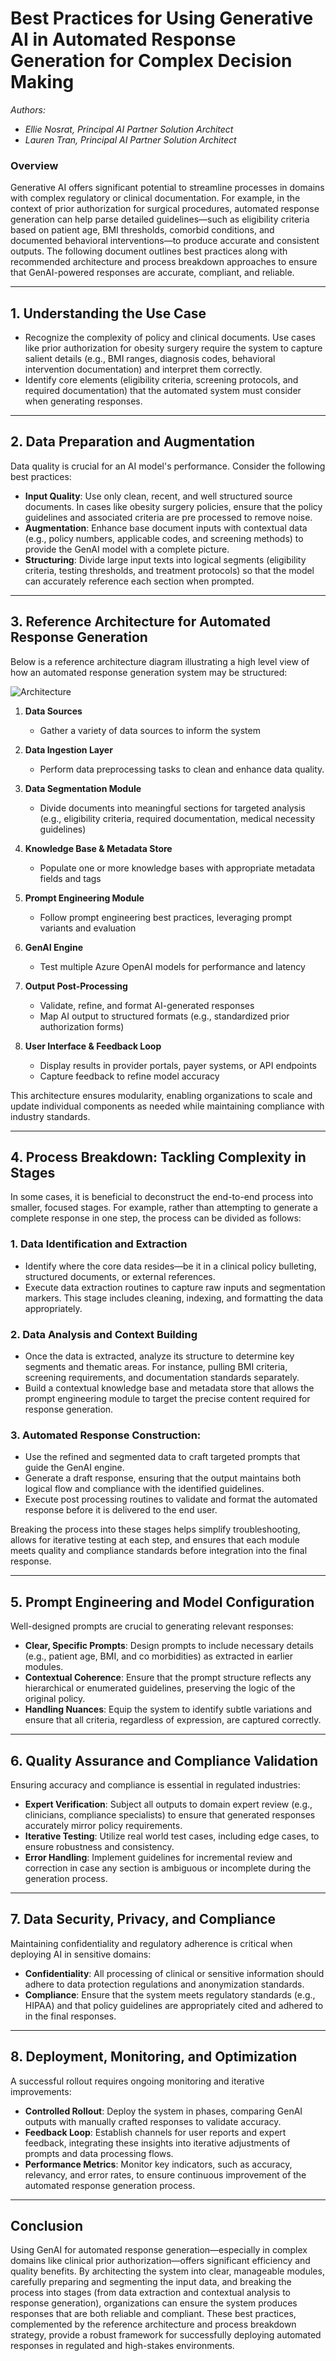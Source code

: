 # **Best Practices for Using Generative AI in Automated Response Generation for Complex Decision Making**

*Authors:*
- *Ellie Nosrat, Principal AI Partner Solution Architect*
- *Lauren Tran, Principal AI Partner Solution Architect*

### Overview
Generative AI offers significant potential to streamline processes in domains with complex regulatory or clinical documentation. For example, in the context of prior authorization for surgical procedures, automated response generation can help parse detailed guidelines—such as eligibility criteria based on patient age, BMI thresholds, comorbid conditions, and documented behavioral interventions—to produce accurate and consistent outputs. The following document outlines best practices along with recommended architecture and process breakdown approaches to ensure that GenAI-powered responses are accurate, compliant, and reliable.

---

## **1. Understanding the Use Case**

- Recognize the complexity of policy and clinical documents. Use cases like prior authorization for obesity surgery require the system to capture salient details (e.g., BMI ranges, diagnosis codes, behavioral intervention documentation) and interpret them correctly.
- Identify core elements (eligibility criteria, screening protocols, and required documentation) that the automated system must consider when generating responses.


---

## **2. Data Preparation and Augmentation**

Data quality is crucial for an AI model's performance. Consider the following best practices:

- **Input Quality**: Use only clean, recent, and well structured source documents. In cases like obesity surgery policies, ensure that the policy guidelines and associated criteria are pre processed to remove noise.
- **Augmentation**: Enhance base document inputs with contextual data (e.g., policy numbers, applicable codes, and screening methods) to provide the GenAI model with a complete picture.
- **Structuring**: Divide large input texts into logical segments (eligibility criteria, testing thresholds, and treatment protocols) so that the model can accurately reference each section when prompted.


---

## **3. Reference Architecture for Automated Response Generation**

Below is a reference architecture diagram illustrating a high level view of how an automated response generation system may be structured:

![Architecture](/assets/automated_response_generation.png)

1. **Data Sources**
   - Gather a variety of data sources to inform the system

2. **Data Ingestion Layer**
   - Perform data preprocessing tasks to clean and enhance data quality. 

3. **Data Segmentation Module**
   - Divide documents into meaningful sections for targeted analysis (e.g., eligibility criteria, required documentation, medical necessity guidelines)

4. **Knowledge Base & Metadata Store**
   - Populate one or more knowledge bases with appropriate metadata fields and tags

5. **Prompt Engineering Module**
   - Follow prompt engineering best practices, leveraging prompt variants and evaluation

6. **GenAI Engine**
   - Test multiple Azure OpenAI models for performance and latency

7. **Output Post-Processing**
   - Validate, refine, and format AI-generated responses
   - Map AI output to structured formats (e.g., standardized prior authorization forms)

8. **User Interface & Feedback Loop**
   - Display results in provider portals, payer systems, or API endpoints
   - Capture feedback to refine model accuracy

This architecture ensures modularity, enabling organizations to scale and update individual components as needed while maintaining compliance with industry standards.

---

## **4. Process Breakdown: Tackling Complexity in Stages**

In some cases, it is beneficial to deconstruct the end-to-end process into smaller, focused stages. For example, rather than attempting to generate a complete response in one step, the process can be divided as follows:

### **1. Data Identification and Extraction**
- Identify where the core data resides—be it in a clinical policy bulleting, structured documents, or external references.
- Execute data extraction routines to capture raw inputs and segmentation markers. This stage includes cleaning, indexing, and formatting the data appropriately.

### **2. Data Analysis and Context Building**
- Once the data is extracted, analyze its structure to determine key segments and thematic areas. For instance, pulling BMI criteria, screening requirements, and documentation standards separately.
- Build a contextual knowledge base and metadata store that allows the prompt engineering module to target the precise content required for response generation.

### **3. Automated Response Construction:**
- Use the refined and segmented data to craft targeted prompts that guide the GenAI engine.
- Generate a draft response, ensuring that the output maintains both logical flow and compliance with the identified guidelines.
- Execute post processing routines to validate and format the automated response before it is delivered to the end user.

Breaking the process into these stages helps simplify troubleshooting, allows for iterative testing at each step, and ensures that each module meets quality and compliance standards before integration into the final response.

---

## **5. Prompt Engineering and Model Configuration**

Well-designed prompts are crucial to generating relevant responses:

- **Clear, Specific Prompts**: Design prompts to include necessary details (e.g., patient age, BMI, and co morbidities) as extracted in earlier modules.
- **Contextual Coherence**: Ensure that the prompt structure reflects any hierarchical or enumerated guidelines, preserving the logic of the original policy.
- **Handling Nuances**: Equip the system to identify subtle variations and ensure that all criteria, regardless of expression, are captured correctly.


---

## **6. Quality Assurance and Compliance Validation**

Ensuring accuracy and compliance is essential in regulated industries:

- **Expert Verification**: Subject all outputs to domain expert review (e.g., clinicians, compliance specialists) to ensure that generated responses accurately mirror policy requirements.
- **Iterative Testing**: Utilize real world test cases, including edge cases, to ensure robustness and consistency.
- **Error Handling**: Implement guidelines for incremental review and correction in case any section is ambiguous or incomplete during the generation process.


---

## **7. Data Security, Privacy, and Compliance**

Maintaining confidentiality and regulatory adherence is critical when deploying AI in sensitive domains:

- **Confidentiality**: All processing of clinical or sensitive information should adhere to data protection regulations and anonymization standards.
- **Compliance**: Ensure that the system meets regulatory standards (e.g., HIPAA) and that policy guidelines are appropriately cited and adhered to in the final responses.


---

## **8. Deployment, Monitoring, and Optimization**

A successful rollout requires ongoing monitoring and iterative improvements:

- **Controlled Rollout**: Deploy the system in phases, comparing GenAI outputs with manually crafted responses to validate accuracy.
- **Feedback Loop**: Establish channels for user reports and expert feedback, integrating these insights into iterative adjustments of prompts and data processing flows.
- **Performance Metrics**: Monitor key indicators, such as accuracy, relevancy, and error rates, to ensure continuous improvement of the automated response generation process.

---

## **Conclusion**

Using GenAI for automated response generation—especially in complex domains like clinical prior authorization—offers significant efficiency and quality benefits. By architecting the system into clear, manageable modules, carefully preparing and segmenting the input data, and breaking the process into stages (from data extraction and contextual analysis to response generation), organizations can ensure the system produces responses that are both reliable and compliant. These best practices, complemented by the reference architecture and process breakdown strategy, provide a robust framework for successfully deploying automated responses in regulated and high-stakes environments.

